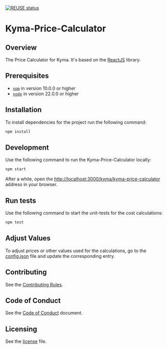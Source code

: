 [![REUSE status](https://api.reuse.software/badge/github.com/kyma-project/price-calculator)](https://api.reuse.software/info/github.com/kyma-project/price-calculator)

# Kyma-Price-Calculator

## Overview

The Price Calculator for Kyma. It's based on the [ReactJS](https://reactjs.org/) library.

## Prerequisites

- [`npm`](https://www.npmjs.com/) in version 10.0.0 or higher
- [`node`](https://nodejs.org/en/) in version 22.0.0 or higher

## Installation

To install dependencies for the project run the following command:

```bash
npm install
```

## Development

Use the following command to run the Kyma-Price-Calculator locally:

```bash
npm start
```

After a while, open the [http://localhost:3000/kyma/kyma-price-calculator](http://localhost:3000/kyma/kyma-price-calculator) address in your browser.

## Run tests

Use the following command to start the unit-tests for the cost calculations:

```bash
npm test
```

## Adjust Values

To adjust prices or other values used for the calculations, go to the [config.json](src/config.json) file and update the corresponding entry.

## Contributing

See the [Contributing Rules](CONTRIBUTING.md).

## Code of Conduct

See the [Code of Conduct](CODE_OF_CONDUCT.md) document.

## Licensing

See the [license](./LICENSE) file.
